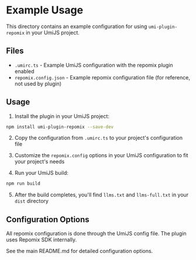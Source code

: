# Example Usage

This directory contains an example configuration for using `umi-plugin-repomix` in your UmiJS project.

## Files

- `.umirc.ts` - Example UmiJS configuration with the repomix plugin enabled
- `repomix.config.json` - Example repomix configuration file (for reference, not used by plugin)

## Usage

1. Install the plugin in your UmiJS project:

```bash
npm install umi-plugin-repomix --save-dev
```

2. Copy the configuration from `.umirc.ts` to your project's configuration file

3. Customize the `repomix.config` options in your UmiJS configuration to fit your project's needs

4. Run your UmiJS build:

```bash
npm run build
```

5. After the build completes, you'll find `llms.txt` and `llms-full.txt` in your `dist` directory

## Configuration Options

All repomix configuration is done through the UmiJS config file. The plugin uses Repomix SDK internally.

See the main README.md for detailed configuration options.
